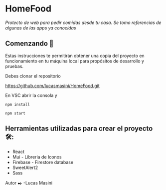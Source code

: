# HomeFood

_Protecto de web para pedir comidas desde tu casa. Se tomo referencias de algunas de las apps ya conocidas_

## Comenzando 🚀
Estas instrucciones te permitirán obtener una copia del proyecto en funcionamiento en tu máquina local para propósitos de desarrollo y pruebas.

Debes clonar el repositorio

https://github.com/lucasmasini/HomeFood.git

En VSC abrir la consola y
```
npm install
```
```
npm start
```

## Herramientas utilizadas para crear el proyecto 🛠️:

- React 
- Mui - Libreria de Iconos
- Firebase - Firestore database
- SweetAlert2
- Sass

Autor ✒️
-Lucas Masini 
